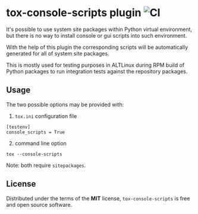 # tox-console-scripts plugin ![CI](https://github.com/stanislavlevin/tox-console-scripts/workflows/CI/badge.svg)

It's possible to use system site packages within Python virtual environment,
but there is no way to install console or gui scripts into such environment.

With the help of this plugin the corresponding scripts will be automatically
generated for all of system site packages.

This is mostly used for testing purposes in ALTLinux during RPM build of Python
packages to run integration tests against the repository packages.

Usage
-----

The two possible options may be provided with:

1) `tox.ini` configuration file
```
[testenv]
console_scripts = True
```

2) command line option
```
tox --console-scripts
```

Note: both require `sitepackages`.

License
-------

Distributed under the terms of the **MIT** license, `tox-console-scripts` is
free and open source software.

